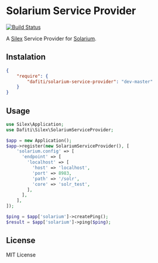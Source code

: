 # Solarium Service Provider
[![Build Status](https://img.shields.io/travis/dafiti/solarium-service-provider/master.svg?style=flat-square)](https://travis-ci.org/dafiti/solarium-service-provider)

A [Silex](https://github.com/silexphp/Silex) Service Provider for [Solarium](http://www.solarium-project.org).

## Instalation

```json
{
    "require": {
        "dafiti/solarium-service-provider": "dev-master"
    }
}
```

## Usage

```php
use Silex\Application;
use Dafiti\Silex\SolariumServiceProvider;

$app = new Application();
$app->register(new SolariumServiceProvider(), [
    'solarium.config' => [
      'endpoint' => [
        'localhost' => [
          'host' => 'localhost',
          'port' => 8983,
          'path' => '/solr',
          'core' => 'solr_test',
        ],
      ],
    ],
]);

$ping = $app['solarium']->createPing();
$result = $app['solarium']->ping($ping);
```

## License

MIT License
